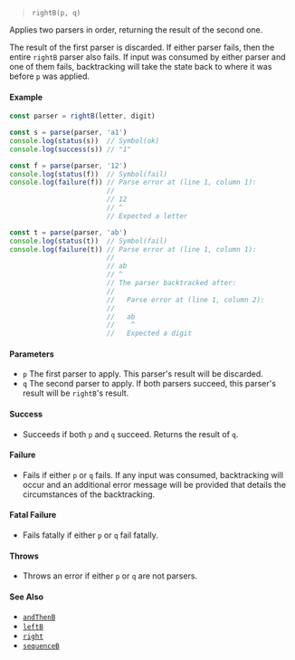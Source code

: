 <!--
 Copyright (c) 2020 Thomas J. Otterson
 
 This software is released under the MIT License.
 https://opensource.org/licenses/MIT
-->

> `rightB(p, q)`

Applies two parsers in order, returning the result of the second one.

The result of the first parser is discarded. If either parser fails, then the entire `rightB` parser also fails. If input was consumed by either parser and one of them fails, backtracking will take the state back to where it was before `p` was applied.

#### Example

```javascript
const parser = rightB(letter, digit)

const s = parse(parser, 'a1')
console.log(status(s))  // Symbol(ok)
console.log(success(s)) // "1"

const f = parse(parser, '12')
console.log(status(f))  // Symbol(fail)
console.log(failure(f)) // Parse error at (line 1, column 1):
                        //
                        // 12
                        // ^
                        // Expected a letter

const t = parse(parser, 'ab')
console.log(status(t))  // Symbol(fail)
console.log(failure(t)) // Parse error at (line 1, column 1):
                        //
                        // ab
                        // ^
                        // The parser backtracked after:
                        //
                        //   Parse error at (line 1, column 2):
                        //
                        //   ab
                        //    ^
                        //   Expected a digit
```

#### Parameters

* `p` The first parser to apply. This parser's result will be discarded.
* `q` The second parser to apply. If both parsers succeed, this parser's result will be `rightB`'s result.

#### Success

* Succeeds if both `p` and `q` succeed. Returns the result of `q`.

#### Failure

* Fails if either `p` or `q` fails. If any input was consumed, backtracking will occur and an additional error message will be provided that details the circumstances of the backtracking.

#### Fatal Failure

* Fails fatally if either `p` or `q` fail fatally.

#### Throws

* Throws an error if either `p` or `q` are not parsers.

#### See Also

* [`andThenB`](andthenb.md)
* [`leftB`](leftb.md)
* [`right`](rightb.md)
* [`sequenceB`](sequenceb.md)